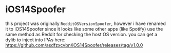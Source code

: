 # iOS14Spoofer

this project was originally `RedditOSVersionSpoofer`, however i have renamed it to iOS14Spoofer since it looks like some other apps (like Spotify) use the same method as Reddit for checking the host OS version. you can get a dylib to inject into IPAs here: https://github.com/asdfzxcvbn/iOS14Spoofer/releases/tag/v1.0.0